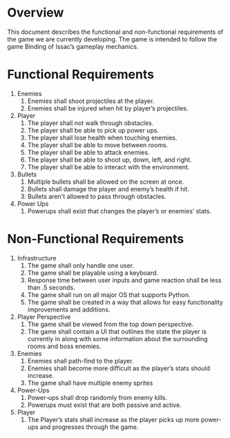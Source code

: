 # Overview
This document describes the functional and non-functional requirements of the game we are currently developing. The game is intended to follow the game Binding of Issac’s gameplay mechanics. 

# Functional Requirements
1. Enemies
   1. Enemies shall shoot projectiles at the player.
   1. Enemies shall be injured when hit by player’s projectiles.
1. Player
   1. The player shall not walk through obstacles.
   1. The player shall be able to pick up power ups.
   1. The player shall lose health when touching enemies.
   1. The player shall be able to move between rooms.
   1. The player shall be able to attack enemies.
   1. The player shall be able to shoot up, down, left, and right.
   1. The player shall be able to interact with the environment.
1. Bullets
   1. Multiple bullets shall be allowed on the screen at once.
   1. Bullets shall damage the player and enemy’s health if hit.
   1. Bullets aren't allowed to pass through obstacles.
1. Power Ups
   1. Powerups shall exist that changes the player’s or enemies’ stats. 

# Non-Functional Requirements
1. Infrastructure
   1. The game shall only handle one user.
   1. The game shall be playable using a keyboard.
   1. Response time between user inputs and game reaction shall be less than .5 seconds.
   1. The game shall run on all major OS that supports Python.
   1. The game shall be created in a way that allows for easy functionality improvements and additions.
1. Player Perspective
   1. The game shall be viewed from the top down perspective.
   1. The game shall contain a UI that outlines the state the player is currently in along with some information about the surrounding rooms and boss enemies.
1. Enemies
   1. Enemies shall path-find to the player.
   1. Enemies shall become more difficult as the player’s stats should increase.
   1. The game shall have multiple enemy sprites
1. Power-Ups
   1. Power-ups shall drop randomly from enemy kills.
   1. Powerups must exist that are both passive and active.
1. Player
   1. The Player’s stats shall increase as the player picks up more power-ups and progresses through the game. 
